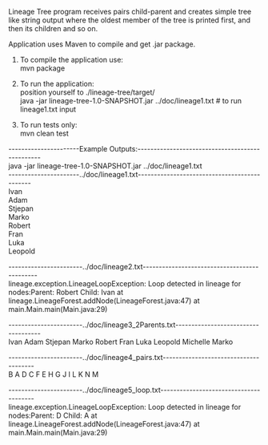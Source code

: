 Lineage Tree program receives pairs child-parent and creates simple tree like string output where the oldest member
of the tree is printed first, and then its children and so on.  

Application uses Maven to compile and get .jar package.  

1) To compile the application use:  
	mvn package  
	
2) To run the application:  
	position yourself to ./lineage-tree/target/  
	java -jar lineage-tree-1.0-SNAPSHOT.jar ../doc/lineage1.txt       # to run lineage1.txt input  
	
3) To run tests only:  
	mvn clean test  

----------------------Example Outputs:------------------------------------------------  
java -jar lineage-tree-1.0-SNAPSHOT.jar ../doc/lineage1.txt  
----------------------../doc/lineage1.txt---------------------------------------------  
Ivan  
    Adam  
        Stjepan  
            Marko  
            Robert  
    Fran  
Luka  
    Leopold  
	
-----------------------../doc/lineage2.txt---------------------------------------------  
lineage.exception.LineageLoopException: Loop detected in lineage for nodes:Parent: Robert Child: Ivan
	at lineage.LineageForest.addNode(LineageForest.java:47)
	at main.Main.main(Main.java:29)
	
-----------------------../doc/lineage3_2Parents.txt------------------------------------    
Ivan
    Adam
        Stjepan
            Marko
            Robert
    Fran
Luka
    Leopold
Michelle
    Marko
	
-----------------------../doc/lineage4_pairs.txt--------------------------------------   
B
    A
D
    C
F
    E
H
    G
J
    I
L
    K
N
    M
	
-----------------------../doc/lineage5_loop.txt---------------------------------------	
lineage.exception.LineageLoopException: Loop detected in lineage for nodes:Parent: D Child: A
	at lineage.LineageForest.addNode(LineageForest.java:47)
	at main.Main.main(Main.java:29)
